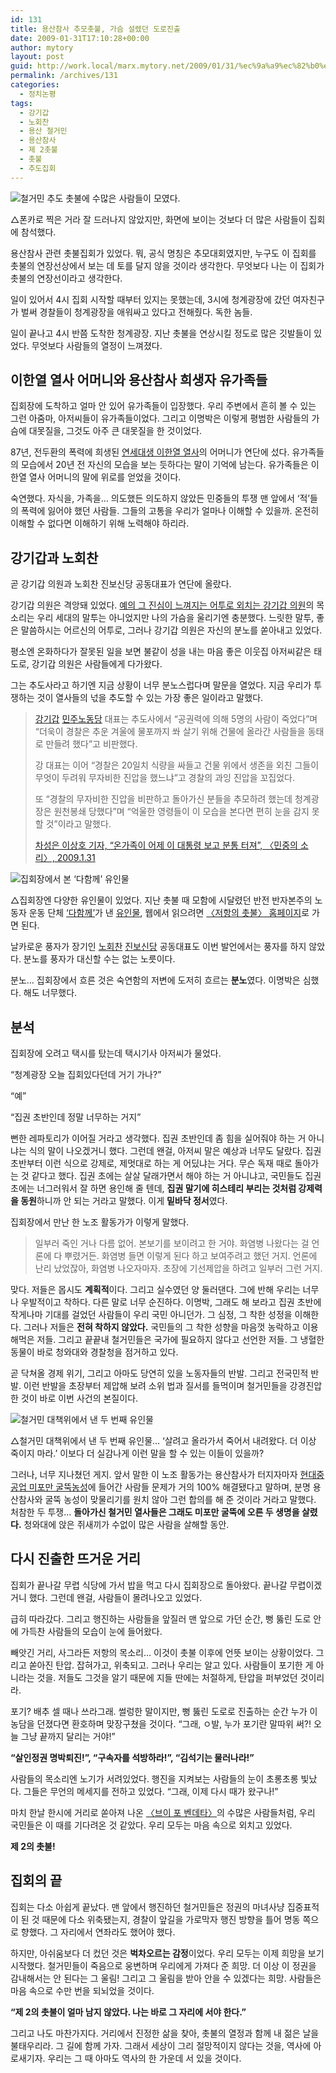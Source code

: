 ```yaml
---
id: 131
title: 용산참사 추모촛불, 가슴 설렜던 도로진출
date: 2009-01-31T17:10:28+00:00
author: mytory
layout: post
guid: http://work.local/marx.mytory.net/2009/01/31/%ec%9a%a9%ec%82%b0%ec%b0%b8%ec%82%ac-%ec%b6%94%eb%aa%a8%ec%b4%9b%eb%b6%88-%ea%b0%80%ec%8a%b4-%ec%84%a4%eb%a0%9c%eb%8d%98-%eb%8f%84%eb%a1%9c%ec%a7%84%ec%b6%9c/
permalink: /archives/131
categories:
  - 정치논평
tags:
  - 강기갑
  - 노회찬
  - 용산 철거민
  - 용산참사
  - 제 2촛불
  - 촛불
  - 추도집회
---
```

<div class="imageblock">
  <img src="http://cfs15.tistory.com/image/17/tistory/2009/02/01/01/53/49848215a35ae" alt="철거민 추도 촛불에 수많은 사람들이 모였다." /> </p> 
  
  <p>
    △폰카로 찍은 거라 잘 드러나지 않았지만, 화면에 보이는 것보다 더 많은 사람들이 집회에 참석했다.
  </p>
</div>

용산참사 관련 촛불집회가 있었다. 뭐, 공식 명칭은 추모대회였지만, 누구도 이 집회를 촛불의 연장선상에서 보는 데 토를 달지 않을 것이라 생각한다. 무엇보다 나는 이 집회가 촛불의 연장선이라고 생각한다.

일이 있어서 4시 집회 시작할 때부터 있지는 못했는데, 3시에 청계광장에 갔던 여자친구가 벌써 경찰들이 청계광장을 애워싸고 있다고 전해줬다. 독한 놈들.

일이 끝나고 4시 반쯤 도착한 청계광장. 지난 촛불을 연상시킬 정도로 많은 깃발들이 있었다. 무엇보다 사람들의 열정이 느껴졌다.

## 이한열 열사 어머니와 용산참사 희생자 유가족들

집회장에 도착하고 얼마 안 있어 유가족들이 입장했다. 우리 주변에서 흔히 볼 수 있는 그런 아줌마, 아저씨들이 유가족들이었다. 그리고 이명박은 이렇게 평범한 사람들의 가슴에 대못질을, 그것도 아주 큰 대못질을 한 것이었다.

87년, 전두환의 폭력에 희생된 <a href="http://ko.wikipedia.org/wiki/%EC%9D%B4%ED%95%9C%EC%97%B4" target="_blank" title="위키백과 이한열 항목">연세대생 이한열 열사</a>의 어머니가 연단에 섰다. 유가족들의 모습에서 20년 전 자신의 모습을 보는 듯하다는 말이 기억에 남는다. 유가족들은 이한열 열사 어머니의 말에 위로를 얻었을 것이다.

숙연했다. 자식을, 가족을… 의도했든 의도하지 않았든 민중들의 투쟁 맨 앞에서 ‘적’들의 폭력에 잃어야 했던 사람들. 그들의 고통을 우리가 얼마나 이해할 수 있을까. 온전히 이해할 수 없다면 이해하기 위해 노력해야 하리라.

## 강기갑과 노회찬

곧 강기갑 의원과 노회찬 진보신당 공동대표가 연단에 올랐다.

강기갑 의원은 격앙돼 있었다. <a href="http://spar2003.tistory.com/39" target="_blank" title="마르크스의 눈, ‘강기갑, 그는 순수한 사람이다.’">예의 그 진심이 느껴지는 어투로 외치는 강기갑 의원</a>의 목소리는 우리 세대의 말투는 아니었지만 나의 가슴을 울리기엔 충분했다. 느릿한 말투, 좋은 말씀하시는 어르신의 어투로, 그러나 강기갑 의원은 자신의 분노를 쏟아내고 있었다.

평소엔 온화하다가 잘못된 일을 보면 불같이 성을 내는 마음 좋은 이웃집 아저씨같은 태도로, 강기갑 의원은 사람들에게 다가왔다.

그는 추도사라고 하기엔 지금 상황이 너무 분노스럽다며 말문을 열었다. 지금 우리가 투쟁하는 것이 열사들의 넋을 추도할 수 있는 가장 좋은 일이라고 말했다.

> <a href="http://www.gigap.net" target="_blank" title="강기갑 의원 홈페이지">강기갑</a> <a href="http://kdlp.org" title="민주노동당 홈페이지" target="_blank">민주노동당</a> 대표는 추도사에서 “공권력에 의해 5명의 사람이 죽었다”며 “더욱이 경찰은 추운 겨울에 물포까지 쏴 살기 위해 건물에 올라간 사람들을 동태로 만들려 했다”고 비판했다.
> 
> 강 대표는 이어 “경찰은 20일치 식량을 싸들고 건물 위에서 생존을 외친 그들이 무엇이 두려워 무자비한 진압을 했느냐”고 경찰의 과잉 진압을 꼬집었다.
> 
> 또 “경찰의 무자비한 진압을 비판하고 돌아가신 분들을 추모하려 했는데 청계광장은 원천봉쇄 당했다”며 “억울한 영령들이 이 모습을 본다면 편히 눈을 감지 못할 것”이라고 말했다.
> 
> <p class="rep">
>   <a href="http://www.vop.co.kr/A00000240522.html" target="_blank">차성은 이상호 기자, &#8220;온가족이 어제 이 대통령 보고 분통 터져&#8221;, 〈민중의 소리〉, 2009.1.31</a>
> </p>

<div class="imageblock">
  <img src="http://cfs15.tistory.com/image/35/tistory/2009/02/01/01/53/49848214d8177" alt="집회장에서 본 ‘다함께’ 유인물" /> </p> 
  
  <p>
    △집회장엔 다양한 유인물이 있었다. 지난 촛불 때 모함에 시달렸던 반전 반자본주의 노동자 운동 단체 <a href="http://www.alltogether.or.kr" target="_blank" title="다함께 홈페이지">‘다함께’</a>가 낸 <a href="http://www.resistcandle.com/_UPLOAD_PDF/cor0012-3.pdf" title="‘다함께’가 낸 ‘살인정권 이명박 OUT’ 유인물 PDF 다운" target="_blank">유인물</a>, 웹에서 읽으려면 <a href="http://www.resistcandle.com" target="_blank">〈저항의 촛불〉 홈페이지</a>로 가면 된다.
  </p>
</div>

날카로운 풍자가 장기인 <a href="http://www.nanjoong.net" target="_blank" title="노회찬 대표 홈페이지">노회찬</a> <a href="www.newjinbo.org" target="_blank" title="진보신당 홈페이지">진보신당</a> 공동대표도 이번 발언에서는 풍자를 하지 않았다. 분노를 풍자가 대신할 수는 없는 노릇이다.

분노… 집회장에서 흐른 것은 숙연함의 저변에 도저히 흐르는 **분노**였다. 이명박은 심했다. 해도 너무했다.

## 분석

집회장에 오려고 택시를 탔는데 택시기사 아저씨가 물었다.

“청계광장 오늘 집회있다던데 거기 가나?”

“예”

“집권 초반인데 정말 너무하는 거지”

뻔한 레파토리가 이어질 거라고 생각했다. 집권 초반인데 좀 힘을 실어줘야 하는 거 아니냐는 식의 말이 나오겠거니 했다. 그런데 왠걸, 아저씨 말은 예상과 너무도 달랐다. 집권 초반부터 이런 식으로 강제로, 제멋대로 하는 게 어딨냐는 거다. 무슨 독재 때로 돌아가는 것 같다고 했다. 집권 초에는 살살 달래가면서 해야 하는 거 아니냐고, 국민들도 집권 초에는 너그러워서 잘 하면 용인해 줄 텐데, **집권 말기에 히스테리 부리는 것처럼 강제력을 동원**하니까 안 되는 거라고 말했다. 이게 **밑바닥 정서**였다.

집회장에서 만난 한 노조 활동가가 이렇게 말했다.

> 일부러 죽인 거나 다름 없어. 본보기를 보이려고 한 거야. 화염병 나왔다는 걸 언론에 다 뿌렸거든. 화염병 들면 이렇게 된다 하고 보여주려고 했던 거지. 언론에 난리 났었잖아, 화염병 나오자마자. 초장에 기선제압을 하려고 일부러 그런 거지.

맞다. 저들은 몹시도 **계획적**이다. 그리고 실수였던 양 둘러댄다. 그에 반해 우리는 너무나 우발적이고 착하다. 다른 말로 너무 순진하다. 이명박, 그래도 해 보라고 집권 초반에 작게나마 기대를 걸었던 사람들이 우리 국민 아니던가. 그 심정, 그 착한 성정을 이해한다. 그러나 저들은 **전혀 착하지 않았다.** 국민들의 그 착한 성향을 마음껏 농락하고 이용해먹은 저들. 그리고 끝끝내 철거민들은 국가에 필요하지 않다고 선언한 저들. 그 냉혈한 동물이 바로 청와대와 경찰청을 점거하고 있다.

곧 닥쳐올 경제 위기, 그리고 아마도 당연히 있을 노동자들의 반발. 그리고 전국민적 반발. 이런 반발을 초장부터 제압해 보려 소위 법과 질서를 들먹이며 철거민들을 강경진압한 것이 바로 이번 사건의 본질이다.

<div class="imageblock">
  <img src="http://cfs15.tistory.com/image/18/tistory/2009/02/01/01/53/49848216a44f9" alt="철거민 대책위에서 낸 두 번째 유인물" /> </p> 
  
  <p>
    △철거민 대책위에서 낸 두 번째 유인물… ‘살려고 올라가서 죽어서 내려왔다. 더 이상 죽이지 마라.’ 이보다 더 실감나게 이런 말을 할 수 있는 이들이 있을까?
  </p>
</div>

그러나, 너무 지나쳤던 게지. 앞서 말한 이 노조 활동가는 용산참사가 터지자마자 <a href="http://www.resistcandle.com/0_view.php?urn=cor12-mipo" target="_blank" title="정동석(현대자동차 조합원), 현장 기고 - 울산 현대미포조선 굴뚝 농성 투쟁, 〈저항의 촛불〉, 2009.1.20">현대중공업 미포만 굴뚝농성</a>에 들어간 사람들 문제가 거의 100% 해결됐다고 말하며, 분명 용산참사와 굴뚝 농성이 맞물리기를 원치 않아 그런 합의를 해 준 것이라 거라고 말했다. 처참한 두 투쟁… **돌아가신 철거민 열사들은 그래도 미포만 굴뚝에 오른 두 생명을 살렸다.** 청와대에 앉은 쥐새끼가 수없이 많은 사람을 살해할 동안.

## 다시 진출한 뜨거운 거리

집회가 끝나갈 무렵 식당에 가서 밥을 먹고 다시 집회장으로 돌아왔다. 끝나갈 무렵이겠거니 했다. 그런데 왠걸, 사람들이 몰려나오고 있었다.

급히 따라갔다. 그리고 행진하는 사람들을 앞질러 맨 앞으로 가던 순간, 뻥 뚫린 도로 안에 가득찬 사람들의 모습이 눈에 들어왔다.

빼앗긴 거리, 사그라든 저항의 목소리… 이것이 촛불 이후에 언뜻 보이는 상황이었다. 그리고 쏟아진 탄압. 잡혀가고, 위축되고. 그러나 우리는 알고 있다. 사람들이 포기한 게 아니라는 것을. 저들도 그것을 알기 때문에 지들 딴에는 처절하게, 탄압을 퍼부었던 것이리라.

포기? 배추 셀 때나 쓰라그래. 썰렁한 말이지만, 뻥 뚫린 도로로 진출하는 순간 누가 이 농담을 던졌다면 환호하며 맞장구쳤을 것이다. “그래, ㅇ발, 누가 포기란 말따위 써?! 오늘 그냥 끝까지 달리는 거야!”

**“살인정권 명박퇴진!”, “구속자를 석방하라!”, “김석기는 물러나라!”**

사람들의 목소리엔 노기가 서려있었다. 행진을 지켜보는 사람들의 눈이 초롱초롱 빛났다. 그들은 무언의 메세지를 전하고 있었다. “그래, 이제 다시 때가 왔구나!”

마치 한날 한시에 거리로 쏟아져 나온 <a href="http://ko.wikipedia.org/wiki/%EB%B8%8C%EC%9D%B4_%ED%8F%AC_%EB%B2%A4%EB%8D%B0%ED%83%80_%28%EC%98%81%ED%99%94%29" target="_blank" title="위키백과 브이 포 벤데타 항목 보기">〈브이 포 벤데타〉</a>의 수많은 사람들처럼, 우리 국민들은 이 때를 기다려온 것 같았다. 우리 모두는 마음 속으로 외치고 있었다.

**제 2의 촛불!**

## 집회의 끝

집회는 다소 아쉽게 끝났다. 맨 앞에서 행진하던 철거민들은 정권의 마녀사냥 집중표적이 된 것 때문에 다소 위축됐는지, 경찰이 앞길을 가로막자 행진 방향을 틀어 명동 쪽으로 향했다. 그 자리에서 연좌라도 했어야 했다.

하지만, 아쉬움보다 더 컸던 것은 **벅차오르는 감정**이었다. 우리 모두는 이제 희망을 보기 시작했다. 철거민들이 죽음으로 웅변하며 우리에게 가져다 준 희망. 더 이상 이 정권을 감내해서는 안 된다는 그 울림! 그리고 그 울림을 받아 안을 수 있겠다는 희망. 사람들은 마음 속으로 수만 번을 되뇌었을 것이다.

**“제 2의 촛불이 얼마 남지 않았다. 나는 바로 그 자리에 서야 한다.”**

그리고 나도 마찬가지다. 거리에서 진정한 삶을 찾아, 촛불의 열정과 함께 내 젊은 날을 불태우리라. 그 길에 함께 가자. 그래서 세상이 그리 절망적이지 않다는 것을, 역사에 아로새기자. 우리는 그 때 아마도 역사의 한 가운데 서 있을 것이다.